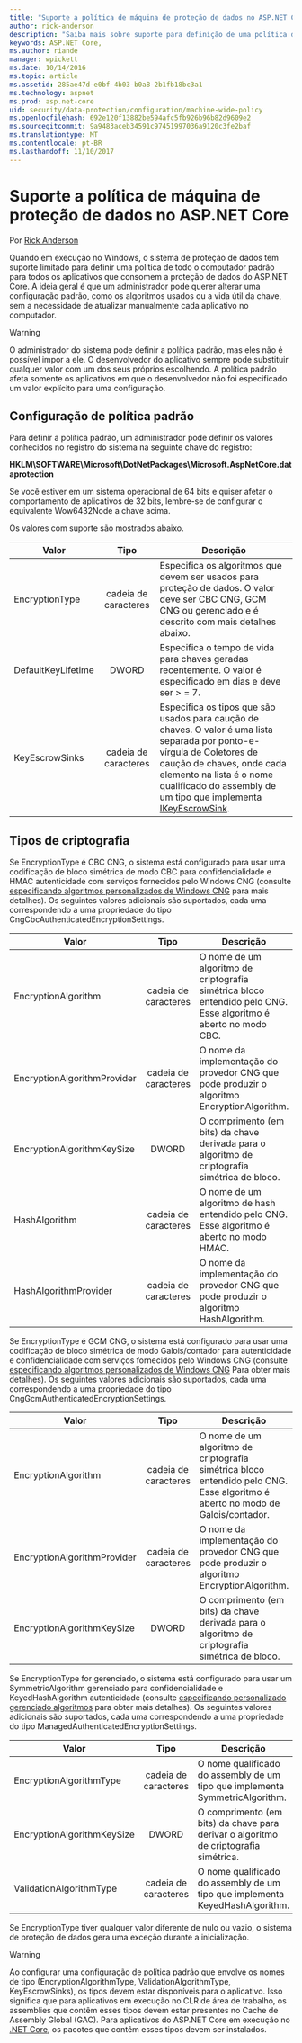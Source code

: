 ```yaml
---
title: "Suporte a política de máquina de proteção de dados no ASP.NET Core"
author: rick-anderson
description: "Saiba mais sobre suporte para definição de uma política de todo o computador padrão para todos os aplicativos que consomem a proteção de dados do ASP.NET Core."
keywords: ASP.NET Core,
ms.author: riande
manager: wpickett
ms.date: 10/14/2016
ms.topic: article
ms.assetid: 285ae47d-e0bf-4b03-b0a8-2b1fb18bc3a1
ms.technology: aspnet
ms.prod: asp.net-core
uid: security/data-protection/configuration/machine-wide-policy
ms.openlocfilehash: 692e120f13882be594afc5fb926b96b82d9609e2
ms.sourcegitcommit: 9a9483aceb34591c97451997036a9120c3fe2baf
ms.translationtype: MT
ms.contentlocale: pt-BR
ms.lasthandoff: 11/10/2017
---
```

# <a name="data-protection-machine-wide-policy-support-in-aspnet-core"></a>Suporte a política de máquina de proteção de dados no ASP.NET Core

Por [Rick Anderson](https://twitter.com/RickAndMSFT)

Quando em execução no Windows, o sistema de proteção de dados tem suporte limitado para definir uma política de todo o computador padrão para todos os aplicativos que consomem a proteção de dados do ASP.NET Core. A ideia geral é que um administrador pode querer alterar uma configuração padrão, como os algoritmos usados ou a vida útil da chave, sem a necessidade de atualizar manualmente cada aplicativo no computador.

> [!WARNING]
> O administrador do sistema pode definir a política padrão, mas eles não é possível impor a ele. O desenvolvedor do aplicativo sempre pode substituir qualquer valor com um dos seus próprios escolhendo. A política padrão afeta somente os aplicativos em que o desenvolvedor não foi especificado um valor explícito para uma configuração.

## <a name="setting-default-policy"></a>Configuração de política padrão

Para definir a política padrão, um administrador pode definir os valores conhecidos no registro do sistema na seguinte chave do registro:

**HKLM\SOFTWARE\Microsoft\DotNetPackages\Microsoft.AspNetCore.dataprotection**

Se você estiver em um sistema operacional de 64 bits e quiser afetar o comportamento de aplicativos de 32 bits, lembre-se de configurar o equivalente Wow6432Node a chave acima.

Os valores com suporte são mostrados abaixo.

| Valor              | Tipo   | Descrição |
| ------------------ | :----: | ----------- |
| EncryptionType     | cadeia de caracteres | Especifica os algoritmos que devem ser usados para proteção de dados. O valor deve ser CBC CNG, GCM CNG ou gerenciado e é descrito com mais detalhes abaixo. |
| DefaultKeyLifetime | DWORD  | Especifica o tempo de vida para chaves geradas recentemente. O valor é especificado em dias e deve ser > = 7. |
| KeyEscrowSinks     | cadeia de caracteres | Especifica os tipos que são usados para caução de chaves. O valor é uma lista separada por ponto-e-vírgula de Coletores de caução de chaves, onde cada elemento na lista é o nome qualificado do assembly de um tipo que implementa [IKeyEscrowSink](/dotnet/api/microsoft.aspnetcore.dataprotection.keymanagement.ikeyescrowsink). |

## <a name="encryption-types"></a>Tipos de criptografia

Se EncryptionType é CBC CNG, o sistema está configurado para usar uma codificação de bloco simétrica de modo CBC para confidencialidade e HMAC autenticidade com serviços fornecidos pelo Windows CNG (consulte [especificando algoritmos personalizados de Windows CNG](xref:security/data-protection/configuration/overview#specifying-custom-windows-cng-algorithms) para mais detalhes). Os seguintes valores adicionais são suportados, cada uma correspondendo a uma propriedade do tipo CngCbcAuthenticatedEncryptionSettings.

| Valor                       | Tipo   | Descrição |
| --------------------------- | :----: | ----------- |
| EncryptionAlgorithm         | cadeia de caracteres | O nome de um algoritmo de criptografia simétrica bloco entendido pelo CNG. Esse algoritmo é aberto no modo CBC. |
| EncryptionAlgorithmProvider | cadeia de caracteres | O nome da implementação do provedor CNG que pode produzir o algoritmo EncryptionAlgorithm. |
| EncryptionAlgorithmKeySize  | DWORD  | O comprimento (em bits) da chave derivada para o algoritmo de criptografia simétrica de bloco. |
| HashAlgorithm               | cadeia de caracteres | O nome de um algoritmo de hash entendido pelo CNG. Esse algoritmo é aberto no modo HMAC. |
| HashAlgorithmProvider       | cadeia de caracteres | O nome da implementação do provedor CNG que pode produzir o algoritmo HashAlgorithm. |

Se EncryptionType é GCM CNG, o sistema está configurado para usar uma codificação de bloco simétrica de modo Galois/contador para autenticidade e confidencialidade com serviços fornecidos pelo Windows CNG (consulte [especificando algoritmos personalizados de Windows CNG](xref:security/data-protection/configuration/overview#specifying-custom-windows-cng-algorithms) Para obter mais detalhes). Os seguintes valores adicionais são suportados, cada uma correspondendo a uma propriedade do tipo CngGcmAuthenticatedEncryptionSettings.

| Valor                       | Tipo   | Descrição |
| --------------------------- | :----: | ----------- |
| EncryptionAlgorithm         | cadeia de caracteres | O nome de um algoritmo de criptografia simétrica bloco entendido pelo CNG. Esse algoritmo é aberto no modo de Galois/contador. |
| EncryptionAlgorithmProvider | cadeia de caracteres | O nome da implementação do provedor CNG que pode produzir o algoritmo EncryptionAlgorithm. |
| EncryptionAlgorithmKeySize  | DWORD  | O comprimento (em bits) da chave derivada para o algoritmo de criptografia simétrica de bloco. |

Se EncryptionType for gerenciado, o sistema está configurado para usar um SymmetricAlgorithm gerenciado para confidencialidade e KeyedHashAlgorithm autenticidade (consulte [especificando personalizado gerenciado algoritmos](xref:security/data-protection/configuration/overview#specifying-custom-managed-algorithms) para obter mais detalhes). Os seguintes valores adicionais são suportados, cada uma correspondendo a uma propriedade do tipo ManagedAuthenticatedEncryptionSettings.

| Valor                      | Tipo   | Descrição |
| -------------------------- | :----: | ----------- |
| EncryptionAlgorithmType    | cadeia de caracteres | O nome qualificado do assembly de um tipo que implementa SymmetricAlgorithm. |
| EncryptionAlgorithmKeySize | DWORD  | O comprimento (em bits) da chave para derivar o algoritmo de criptografia simétrica. |
| ValidationAlgorithmType    | cadeia de caracteres | O nome qualificado do assembly de um tipo que implementa KeyedHashAlgorithm. |

Se EncryptionType tiver qualquer valor diferente de nulo ou vazio, o sistema de proteção de dados gera uma exceção durante a inicialização.

> [!WARNING]
> Ao configurar uma configuração de política padrão que envolve os nomes de tipo (EncryptionAlgorithmType, ValidationAlgorithmType, KeyEscrowSinks), os tipos devem estar disponíveis para o aplicativo. Isso significa que para aplicativos em execução no CLR de área de trabalho, os assemblies que contêm esses tipos devem estar presentes no Cache de Assembly Global (GAC). Para aplicativos do ASP.NET Core em execução no [.NET Core](https://www.microsoft.com/net/core), os pacotes que contêm esses tipos devem ser instalados.
